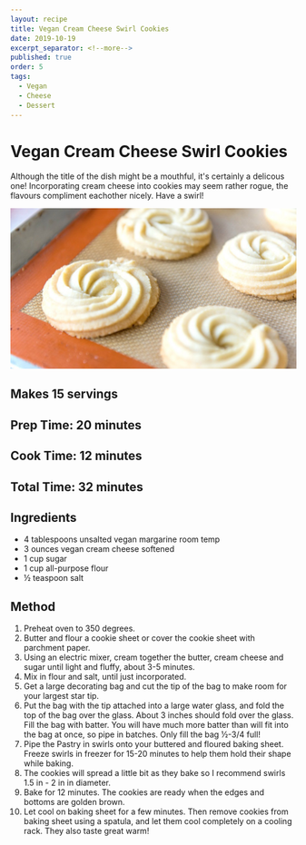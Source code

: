 ```yaml
---
layout: recipe
title: Vegan Cream Cheese Swirl Cookies
date: 2019-10-19
excerpt_separator: <!--more-->
published: true
order: 5
tags:
  - Vegan
  - Cheese
  - Dessert
---
```


# Vegan Cream Cheese Swirl Cookies
Although the title of the dish might be a mouthful, it's certainly a delicous one! Incorporating cream cheese into cookies may seem rather rogue, the flavours compliment eachother nicely. Have a swirl!

<!--more-->
[![Vegan Cream Cheese Swirl Cookies](/_uploads/vegancookies.jpg)](/_uploads/vegancookies.jpg)

## Makes 15 servings

## Prep Time: 20 minutes
## Cook Time: 12 minutes
## Total Time: 32 minutes

## Ingredients
- 4 tablespoons unsalted vegan margarine room temp
- 3 ounces vegan cream cheese softened
- 1 cup sugar
- 1 cup all-purpose flour
- ½ teaspoon salt

## Method
1. Preheat oven to 350 degrees.
2. Butter and flour a cookie sheet or cover the cookie sheet with parchment paper.
3. Using an electric mixer, cream together the butter, cream cheese and sugar until light and fluffy, about 3-5 minutes.
4. Mix in flour and salt, until just incorporated.
5. Get a large decorating bag and cut the tip of the bag to make room for your largest star tip.
6. Put the bag with the tip attached into a large water glass, and fold the top of the bag over the glass. About 3 inches should fold over the glass. Fill the bag with batter. You will have much more batter than will fit into the bag at once, so pipe in batches. Only fill the bag ½-3/4 full!
7. Pipe the Pastry in swirls onto your buttered and floured baking sheet. Freeze swirls in freezer for 15-20 minutes to help them hold their shape while baking.
8. The cookies will spread a little bit as they bake so I recommend swirls 1.5 in - 2 in in diameter.
9. Bake for 12 minutes. The cookies are ready when the edges and bottoms are golden brown.
10. Let cool on baking sheet for a few minutes. Then remove cookies from baking sheet using a spatula, and let them cool completely on a cooling rack. They also taste great warm!
